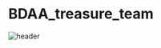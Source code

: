 # BDAA_treasure_team
![header](https://capsule-render.vercel.app/api?type=wave&color=auto&height=300&section=header&text="BDAA_데이터_속_보물_찾기_팀_아자아자_화이팅!!"&fontSize=30)
